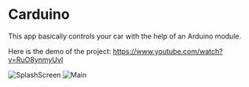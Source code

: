# Carduino
This app basically controls your car with the help of an Arduino module.

Here is the demo of the project:
https://www.youtube.com/watch?v=RuO8ynmyUvI

![SplashScreen](https://i.hizliresim.com/nzQRD2.jpg)
![Main](https://i.hizliresim.com/7XuOD8.jpg)

